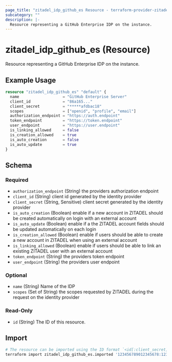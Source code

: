 ```yaml
---
page_title: "zitadel_idp_github_es Resource - terraform-provider-zitadel"
subcategory: ""
description: |-
  Resource representing a GitHub Enterprise IDP on the instance.
---
```


# zitadel_idp_github_es (Resource)

Resource representing a GitHub Enterprise IDP on the instance.

## Example Usage

```terraform
resource "zitadel_idp_github_es" "default" {
  name                   = "GitHub Enterprise Server"
  client_id              = "86a165..."
  client_secret          = "*****afdbac18"
  scopes                 = ["openid", "profile", "email"]
  authorization_endpoint = "https://auth.endpoint"
  token_endpoint         = "https://token.endpoint"
  user_endpoint          = "https://user.endpoint"
  is_linking_allowed     = false
  is_creation_allowed    = true
  is_auto_creation       = false
  is_auto_update         = true
}
```

<!-- schema generated by tfplugindocs -->
## Schema

### Required

- `authorization_endpoint` (String) the providers authorization endpoint
- `client_id` (String) client id generated by the identity provider
- `client_secret` (String, Sensitive) client secret generated by the identity provider
- `is_auto_creation` (Boolean) enable if a new account in ZITADEL should be created automatically on login with an external account
- `is_auto_update` (Boolean) enable if a the ZITADEL account fields should be updated automatically on each login
- `is_creation_allowed` (Boolean) enable if users should be able to create a new account in ZITADEL when using an external account
- `is_linking_allowed` (Boolean) enable if users should be able to link an existing ZITADEL user with an external account
- `token_endpoint` (String) the providers token endpoint
- `user_endpoint` (String) the providers user endpoint

### Optional

- `name` (String) Name of the IDP
- `scopes` (Set of String) the scopes requested by ZITADEL during the request on the identity provider

### Read-Only

- `id` (String) The ID of this resource.

## Import

```bash
# The resource can be imported using the ID format `<id[:client_secret]>`, e.g.
terraform import zitadel_idp_github_es.imported '123456789012345678:1234567890123456781234567890123456787890'
```
